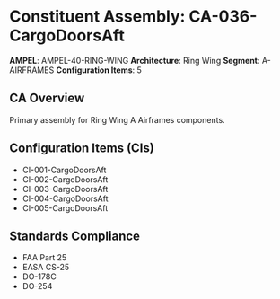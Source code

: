 # Constituent Assembly: CA-036-CargoDoorsAft

**AMPEL**: AMPEL-40-RING-WING
**Architecture**: Ring Wing
**Segment**: A-AIRFRAMES
**Configuration Items**: 5

## CA Overview
Primary assembly for Ring Wing A Airframes components.

## Configuration Items (CIs)
- CI-001-CargoDoorsAft
- CI-002-CargoDoorsAft
- CI-003-CargoDoorsAft
- CI-004-CargoDoorsAft
- CI-005-CargoDoorsAft

## Standards Compliance
- FAA Part 25
- EASA CS-25
- DO-178C
- DO-254
